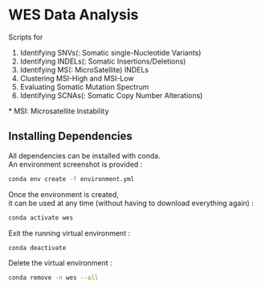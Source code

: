# WES Data Analysis

Scripts for
1. Identifying SNVs(: Somatic single-Nucleotide Variants)
2. Identifying INDELs(: Somatic Insertions/Deletions)
3. Identifying MS(: MicroSatellite) INDELs
4. Clustering MSI-High and MSI-Low
5. Evaluating Somatic Mutation Spectrum
6. Identifying SCNAs(: Somatic Copy Number Alterations)

\* MSI: Microsatellite Instability

## Installing Dependencies
All dependencies can be installed with conda.<br>
An environment screenshot is provided :
```bash
conda env create -f environment.yml
```
Once the environment is created,<br>
it can be used at any time (without having to download everything again) :
```bash
conda activate wes
```
Exit the running virtual environment :
```bash
conda deactivate
```
Delete the virtual environment :
```bash
conda remove -n wes --all
```
